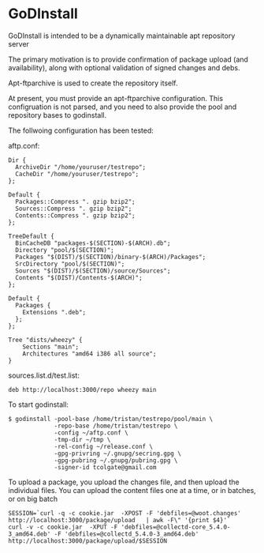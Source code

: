 # GoDInstall

GoDInstall is intended to be a dynamically maintainable apt repository server

The primary motivation is to provide confirmation of package upload (and
availability), along with optional validation of signed changes and debs.

Apt-ftparchive is used to create the repository itself.

At present, you must provide an apt-ftparchive configuration. This configruation is not parsed,
and you need to also provide the pool and repository bases to godinstall.

The follwoing configuration has been tested:

aftp.conf:

```
Dir {
  ArchiveDir "/home/youruser/testrepo";
  CacheDir "/home/youruser/testrepo";
};

Default {
  Packages::Compress ". gzip bzip2";
  Sources::Compress ". gzip bzip2";
  Contents::Compress ". gzip bzip2";
};

TreeDefault {
  BinCacheDB "packages-$(SECTION)-$(ARCH).db";
  Directory "pool/$(SECTION)";
  Packages "$(DIST)/$(SECTION)/binary-$(ARCH)/Packages";
  SrcDirectory "pool/$(SECTION)";
  Sources "$(DIST)/$(SECTION)/source/Sources";
  Contents "$(DIST)/Contents-$(ARCH)";
};

Default {
  Packages {
    Extensions ".deb";
  };
};

Tree "dists/wheezy" {
    Sections "main";
    Architectures "amd64 i386 all source";
}
```

sources.list.d/test.list:
```
deb http://localhost:3000/repo wheezy main
```

To start godinstall:

```
$ godinstall -pool-base /home/tristan/testrepo/pool/main \
             -repo-base /home/tristan/testrepo \
             -config ~/aftp.conf \
             -tmp-dir ~/tmp \
             -rel-config ~/release.conf \
             -gpg-privring ~/.gnupg/secring.gpg \
             -gpg-pubring ~/.gnupg/pubring.gpg \
             -signer-id tcolgate@gmail.com
```

To upload a package, you upload the changes file, and then upload the individual files. You can upload the content files one at a time, or in batches, or on big batch

```
SESSION=`curl -q -c cookie.jar  -XPOST -F 'debfiles=@woot.changes' http://localhost:3000/package/upload   | awk -F\" '{print $4}'`
curl -v -c cookie.jar  -XPUT -F 'debfiles=@collectd-core_5.4.0-3_amd64.deb' -F 'debfiles=@collectd_5.4.0-3_amd64.deb'  http://localhost:3000/package/upload/$SESSION
```

